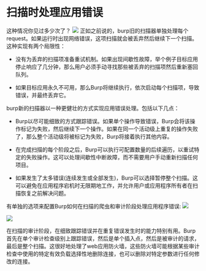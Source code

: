 # 扫描时处理应用错误

这种情况你见过多少次了？
![](https://portswigger.net/cms/images/29/f3/bfc0299de4a2-article-too_many_errors.png)
正如之前说的，burp旧的扫描器单独处理每个request。如果运行时出现网络错误，这项扫描就会被丢弃然后继续下一个扫描。这种实现有两个局限性：

- 没有为丢弃的扫描项准备重试机制。如果出现间歇性故障，举个例子目标应用停止响应了几分钟，那么用户必须手动寻找那些被丢弃的扫描项然后重新塞回队列。

- 如果目标应用永久不可用，那么Burp将继续执行，依次启动每个扫描项，导致错误，并最终丢弃它。

burp新的扫描器以一种更健壮的方式实现应用错误处理。包括以下几点：

- Burp以尽可能细致的方式跟踪错误。如果单个操作导致错误，Burp会将该操作标记为失败，然后继续下一个操作。如果在同一个活动级上重复的操作失败了，那么整个活动级将被标记为失败，Burp将接着执行其他内容。

- 在完成扫描的每个阶段之后，Burp可以执行可配置数量的后续遍历，以重试特定的失败操作。这可以处理间歇性中断故障，而不需要用户手动重新扫描任何项目。

- 如果发生了太多错误(连续发生或全部发生)，Burp可以选择暂停整个扫描。这可以避免在应用程序宕机时无限期地工作，并允许用户或应用程序所有者在扫描恢复之前解决问题。

有单独的选项来配置Burp如何在扫描的爬虫和审计阶段处理应用程序错误:
![](https://portswigger.net/cms/images/be/82/467b39f11b9f-article-handling_application_errors_during_crawl.png)

![](https://portswigger.net/cms/images/51/c1/f747360b9801-article-handling_application_errors_during_audit.png)

在扫描的审计阶段，在细致跟踪错误并在重复错误发生时的能力特别有用。Burp首先在单个审计检查级别上跟踪错误，然后是单个插入点，然后是被审计的请求，最后是整个扫描。这很好地处理了web应用防火墙，这些防火墙可能根据某些审计检查中使用的特定有效负载选择性地删除连接，也可以删除对特定参数进行任何修改的连接。
